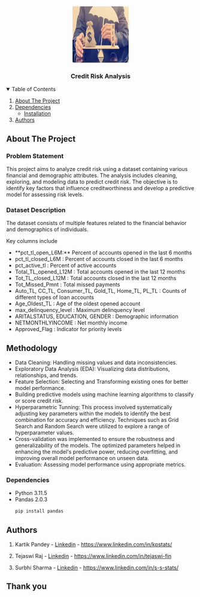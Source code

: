 <!-- PROJECT LOGO -->
<br />
<p align="center">
  <a href="https://github.com/kp-stats/Credit-Risk-ML-Project/">
    <img src="cred_risk.png" alt="Logo" width="150" height="150">
  </a>

  <h3 align="center">Credit Risk Analysis</h3>

  <p align="center">
    
<!-- TABLE OF CONTENTS -->
<details open="open">
  <summary>Table of Contents</summary>
  <ol>
    <li>
      <a href="#about-the-project">About The Project</a>
    </li>
    <li>
      <a href="#dependencies">Dependencies</a>
      <ul>
        <li><a href="#installation">Installation</a></li>
      </ul>
    </li>
    <li><a href="#authors">Authors</a></li>
  </ol>
</details>

<!-- ABOUT THE PROJECT -->
## About The Project
<h3> Problem Statement</h3> 
<p>
This project aims to analyze credit risk using a dataset containing various financial and demographic attributes. The analysis includes cleaning, exploring, and modeling data to predict credit risk. The objective is to identify key factors that influence creditworthiness and develop a predictive model for assessing risk levels.</p>

<p><h3>Dataset Description</h4>
The dataset consists of multiple features related to the financial behavior and demographics of individuals.
<p>Key columns include</p>
<ul><li>**pct_tl_open_L6M:** Percent of accounts opened in the last 6 months</li>
<li>pct_tl_closed_L6M : Percent of accounts closed in the last 6 months</li>
<li>pct_active_tl : Percent of active accounts</li>
<li> Total_TL_opened_L12M : Total accounts opened in the last 12 months</li>
<li>Tot_TL_closed_L12M : Total accounts closed in the last 12 months</li>
<li>Tot_Missed_Pmnt : Total missed payments</li>
<li>Auto_TL, CC_TL, Consumer_TL, Gold_TL, Home_TL, PL_TL : Counts of different types of loan accounts</li>
<li>Age_Oldest_TL : Age of the oldest opened account</li>
<li>max_delinquency_level : Maximum delinquency level</li>
<li>ARITALSTATUS, EDUCATION, GENDER : Demographic information</li>
<li>NETMONTHLYINCOME : Net monthly income</li>
<li>Approved_Flag : Indicator for priority levels</li></ul>
</p>

## Methodology

<ul>
<li>Data Cleaning: Handling missing values and data inconsistencies.</li>
<li>Exploratory Data Analysis (EDA): Visualizing data distributions, relationships, and trends.</li>
<li>Feature Selection: Selecting and Transforming existing ones for better model performance.</li>
<li>Building predictive models using machine learning algorithms to classify or score credit risk.</li>
<li>Hyperparametric Tunning: This process involved systematically adjusting key parameters within the models to identify the best combination for accuracy and efficiency. Techniques such as Grid Search and Random Search were utilized to explore a range of hyperparameter values.</li>
<li>Cross-validation was implemented to ensure the robustness and generalizability of the models. The optimized parameters helped in enhancing the model's predictive power, reducing overfitting, and improving overall model performance on unseen data.</li>
<li>Evaluation: Assessing model performance using appropriate metrics.</li></ul>


### Dependencies
* Python 3.11.5
* Pandas 2.0.3
  ```sh
  pip install pandas
  ```
<!-- Authors -->
## Authors

1) Kartik Pandey - [Linkedin](https://www.linkedin.com/in/kpstats/) - https://www.linkedin.com/in/kpstats/

2) Tejaswi Raj - [Linkedin](https://www.linkedin.com/in/tejaswi-fin) - https://www.linkedin.com/in/tejaswi-fin

3) Surbhi Sharma - [Linkedin](https://www.linkedin.com/in/s-s-stats/) - https://www.linkedin.com/in/s-s-stats/

## Thank you

